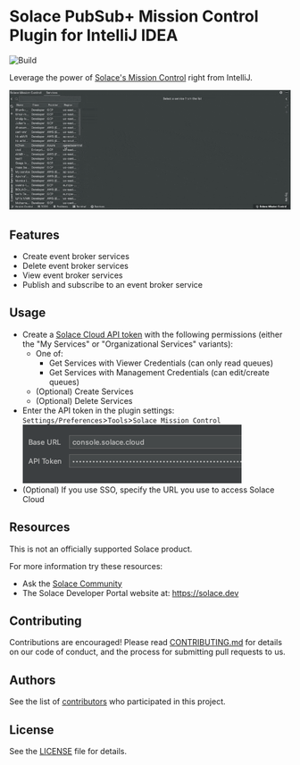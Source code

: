 # Solace PubSub+ Mission Control Plugin for IntelliJ IDEA

![Build](https://github.com/SolaceLabs/solace-mc-intellij-plugin/workflows/Build/badge.svg)

<!-- Plugin description -->
Leverage the power of [Solace's Mission Control](https://solace.com/products/event-broker/cloud/mission-control/) right from IntelliJ.
<!-- Plugin description end -->

![Plugin Demo](doc/plugin_demo.gif)

## Features
* Create event broker services
* Delete event broker services
* View event broker services
* Publish and subscribe to an event broker service

## Usage
* Create a [Solace Cloud API token](https://docs.solace.com/Cloud/ght_api_tokens.htm?Highlight=api%20tokens#Create) with the following permissions (either the "My Services" or "Organizational Services" variants):
  * One of:
    * Get Services with Viewer Credentials (can only read queues)
    * Get Services with Management Credentials (can edit/create queues)
  * (Optional) Create Services
  * (Optional) Delete Services
* Enter the API token in the plugin settings: `Settings/Preferences`>`Tools`>`Solace Mission Control` ![Tool Preferences](doc/tool_settings.png)
* (Optional) If you use SSO, specify the URL you use to access Solace Cloud
## Resources
This is not an officially supported Solace product.

For more information try these resources:
- Ask the [Solace Community](https://solace.community)
- The Solace Developer Portal website at: https://solace.dev


## Contributing
Contributions are encouraged! Please read [CONTRIBUTING.md](CONTRIBUTING.md) for details on our code of conduct, and the process for submitting pull requests to us.

## Authors
See the list of [contributors](https://github.com/SolaceLabs/solace-mc-intellij-plugin/graphs/contributors) who participated in this project.

## License
See the [LICENSE](LICENSE) file for details.